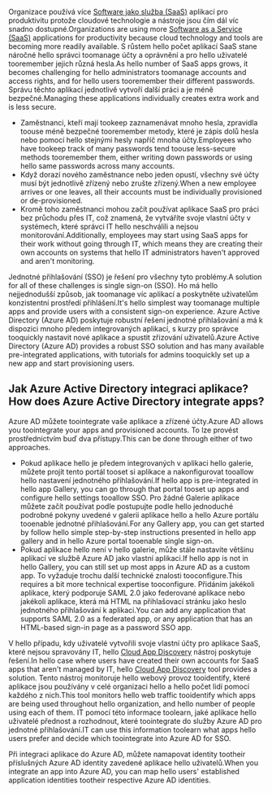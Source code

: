 <span data-ttu-id="91028-101">Organizace používá více [Software jako služba (SaaS)](https://azure.microsoft.com/overview/what-is-saas/) aplikací pro produktivitu protože cloudové technologie a nástroje jsou čím dál víc snadno dostupné.</span><span class="sxs-lookup"><span data-stu-id="91028-101">Organizations are using more [Software as a Service (SaaS)](https://azure.microsoft.com/overview/what-is-saas/) applications for productivity because cloud technology and tools are becoming more readily available.</span></span> <span data-ttu-id="91028-102">S růstem hello počet aplikací SaaS stane náročné hello správci toomanage účty a oprávnění a pro hello uživatelé tooremember jejich různá hesla.</span><span class="sxs-lookup"><span data-stu-id="91028-102">As hello number of SaaS apps grows, it becomes challenging for hello administrators toomanage accounts and access rights, and for hello users tooremember their different passwords.</span></span> <span data-ttu-id="91028-103">Správu těchto aplikací jednotlivě vytvoří další práci a je méně bezpečné.</span><span class="sxs-lookup"><span data-stu-id="91028-103">Managing these applications individually creates extra work and is less secure.</span></span>

* <span data-ttu-id="91028-104">Zaměstnanci, kteří mají tookeep zaznamenávat mnoho hesla, zpravidla toouse méně bezpečné tooremember metody, které je zápis dolů hesla nebo pomocí hello stejnými hesly napříč mnoha účty.</span><span class="sxs-lookup"><span data-stu-id="91028-104">Employees who have tookeep track of many passwords tend toouse less-secure methods tooremember them, either writing down passwords or using hello same passwords across many accounts.</span></span>
* <span data-ttu-id="91028-105">Když dorazí nového zaměstnance nebo jeden opustí, všechny své účty musí být jednotlivě zřízený nebo zrušte zřízený.</span><span class="sxs-lookup"><span data-stu-id="91028-105">When a new employee arrives or one leaves, all their accounts must be individually provisioned or de-provisioned.</span></span>
* <span data-ttu-id="91028-106">Kromě toho zaměstnanci mohou začít používat aplikace SaaS pro práci bez průchodu přes IT, což znamená, že vytváříte svoje vlastní účty v systémech, které správci IT hello neschválili a nejsou monitorování.</span><span class="sxs-lookup"><span data-stu-id="91028-106">Additionally, employees may start using SaaS apps for their work without going through IT, which means they are creating their own accounts on systems that hello IT administrators haven't approved and aren't monitoring.</span></span>  

<span data-ttu-id="91028-107">Jednotné přihlašování (SSO) je řešení pro všechny tyto problémy.</span><span class="sxs-lookup"><span data-stu-id="91028-107">A solution for all of these challenges is single sign-on (SSO).</span></span> <span data-ttu-id="91028-108">Ho má hello nejjednodušší způsob, jak toomanage víc aplikací a poskytněte uživatelům konzistentní prostředí přihlášení.</span><span class="sxs-lookup"><span data-stu-id="91028-108">It's hello simplest way toomanage multiple apps and provide users with a consistent sign-on experience.</span></span> <span data-ttu-id="91028-109">Azure Active Directory (Azure AD) poskytuje robustní řešení jednotné přihlašování a má k dispozici mnoho předem integrovaných aplikací, s kurzy pro správce tooquickly nastavit nové aplikace a spustit zřizování uživatelů.</span><span class="sxs-lookup"><span data-stu-id="91028-109">Azure Active Directory (Azure AD) provides a robust SSO solution and has many available pre-integrated applications, with tutorials for admins tooquickly set up a new app and start provisioning users.</span></span>

## <a name="how-does-azure-active-directory-integrate-apps"></a><span data-ttu-id="91028-110">Jak Azure Active Directory integraci aplikace?</span><span class="sxs-lookup"><span data-stu-id="91028-110">How does Azure Active Directory integrate apps?</span></span>
<span data-ttu-id="91028-111">Azure AD můžete toointegrate vaše aplikace a zřízené účty.</span><span class="sxs-lookup"><span data-stu-id="91028-111">Azure AD allows you toointegrate your apps and provisioned accounts.</span></span> <span data-ttu-id="91028-112">To lze provést prostřednictvím buď dva přístupy.</span><span class="sxs-lookup"><span data-stu-id="91028-112">This can be done through either of two approaches.</span></span>

* <span data-ttu-id="91028-113">Pokud aplikace hello je předem integrovaných v aplikaci hello galerie, můžete projít tento portál tooset si aplikace a nakonfigurovat tooallow hello nastavení jednotného přihlašování.</span><span class="sxs-lookup"><span data-stu-id="91028-113">If hello app is pre-integrated in hello app Gallery, you can go through that portal tooset up apps and configure hello settings tooallow SSO.</span></span> <span data-ttu-id="91028-114">Pro žádné Galerie aplikace můžete začít používat podle postupujte podle hello jednoduché podrobné pokyny uvedené v galerii aplikace hello a hello Azure portálu tooenable jednotné přihlašování.</span><span class="sxs-lookup"><span data-stu-id="91028-114">For any Gallery app, you can get started by follow hello simple step-by-step instructions presented in hello app gallery and in hello Azure portal tooenable single sign-on.</span></span>
* <span data-ttu-id="91028-115">Pokud aplikace hello není v hello galerie, může stále nastavíte většinu aplikací ve službě Azure AD jako vlastní aplikaci.</span><span class="sxs-lookup"><span data-stu-id="91028-115">If hello app is not in hello Gallery, you can still set up most apps in Azure AD as a custom app.</span></span> <span data-ttu-id="91028-116">To vyžaduje trochu další technické znalosti tooconfigure.</span><span class="sxs-lookup"><span data-stu-id="91028-116">This requires a bit more technical expertise tooconfigure.</span></span> <span data-ttu-id="91028-117">Přidáním jakékoli aplikace, který podporuje SAML 2.0 jako federované aplikace nebo jakékoli aplikace, která má HTML na přihlašovací stránku jako heslo jednotného přihlašování k aplikaci.</span><span class="sxs-lookup"><span data-stu-id="91028-117">You can add any application that supports SAML 2.0 as a federated app, or any application that has an HTML-based sign-in page as a password SSO app.</span></span>

<span data-ttu-id="91028-118">V hello případu, kdy uživatelé vytvořili svoje vlastní účty pro aplikace SaaS, které nejsou spravovány IT, hello [Cloud App Discovery](../articles/active-directory/active-directory-cloudappdiscovery-whatis.md) nástroj poskytuje řešení.</span><span class="sxs-lookup"><span data-stu-id="91028-118">In hello case where users have created their own accounts for SaaS apps that aren't managed by IT, hello [Cloud App Discovery](../articles/active-directory/active-directory-cloudappdiscovery-whatis.md) tool provides a solution.</span></span> <span data-ttu-id="91028-119">Tento nástroj monitoruje hello webový provoz tooidentify, které aplikace jsou používány v celé organizaci hello a hello počet lidí pomocí každého z nich.</span><span class="sxs-lookup"><span data-stu-id="91028-119">This tool monitors hello web traffic tooidentify which apps are being used throughout hello organization, and hello number of people using each of them.</span></span> <span data-ttu-id="91028-120">IT pomocí této informace toolearn, jaké aplikace hello uživatelé přednost a rozhodnout, které toointegrate do služby Azure AD pro jednotné přihlašování.</span><span class="sxs-lookup"><span data-stu-id="91028-120">IT can use this information toolearn what apps hello users prefer and decide which toointegrate into Azure AD for SSO.</span></span>  

<span data-ttu-id="91028-121">Při integraci aplikace do Azure AD, můžete namapovat identity tootheir příslušných Azure AD identity zavedené aplikace hello uživatelů.</span><span class="sxs-lookup"><span data-stu-id="91028-121">When you integrate an app into Azure AD, you can map hello users' established application identities tootheir respective Azure AD identities.</span></span>  

